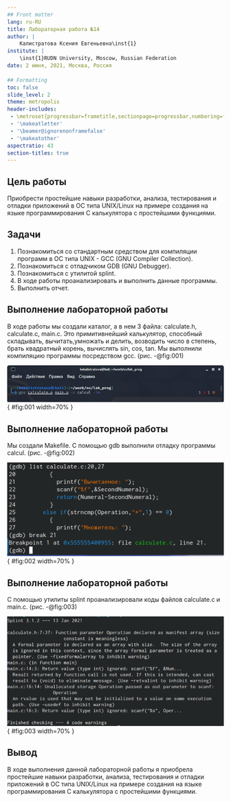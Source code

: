 ```yaml
---
## Front matter
lang: ru-RU
title: Лабораторная работа №14
author: |
	Калистратова Ксения Евгеньевна\inst{1}
institute: |
	\inst{1}RUDN University, Moscow, Russian Federation
date: 2 июня, 2021, Москва, Россия

## Formatting
toc: false
slide_level: 2
theme: metropolis
header-includes: 
 - \metroset{progressbar=frametitle,sectionpage=progressbar,numbering=fraction}
 - '\makeatletter'
 - '\beamer@ignorenonframefalse'
 - '\makeatother'
aspectratio: 43
section-titles: true
---
```


## Цель работы

Приобрести  простейшие  навыки  разработки,  анализа, тестирования и отладки приложений в ОС типа UNIX/Linux на примере создания  на  языке  программирования  С  калькулятора  с  простейшими функциями.

## Задачи

1. Познакомиться со стандартным средством для компиляции программ в ОС типа UNIX - GCC (GNU Compiler Collection). 
2. Познакомиться с отладчиком GDB (GNU Debugger).
3. Познакомиться с утилитой splint.
4. В ходе работы проанализировать и выполнить данные программы.
5. Выполнить отчет.

## Выполнение лабораторной работы

В ходе работы мы создали каталог, а в нем 3 файла: calculate.h, calculate.c, main.c. Это примитивнейший калькулятор, способный складывать, вычитать,умножать и делить, возводить число в степень, брать квадратный корень, вычислять sin, cos, tan. Мы выполнили компиляцию программы посредством gcc. (рис. -@fig:001) 

![Компиляция программы](image14/9.png){ #fig:001 width=70% }

## Выполнение лабораторной работы

Мы создали Makefile. С помощью gdb выполнили отладку программы calcul. (рис. -@fig:002)

![Установка точки остановы](image14/18.png){ #fig:002 width=70% }

## Выполнение лабораторной работы

С помощью утилиты splint проанализировали коды файлов calculate.c и main.c. (рис. -@fig:003)

![splint main.c](image14/24.png){ #fig:003 width=70% }

## Вывод

В  ходе  выполнения  данной  лабораторной  работы  я  приобрела простейшие  навыки  разработки,  анализа,  тестирования  и  отладки приложений  в  ОС  типа UNIX/Linux на  примере  создания  на  языке программирования С калькулятора с простейшими функциями.

